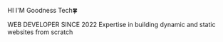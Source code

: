 HI I'M Goodness Tech🍀

WEB DEVELOPER SINCE 2022
Expertise in building dynamic and static websites
from scratch 

